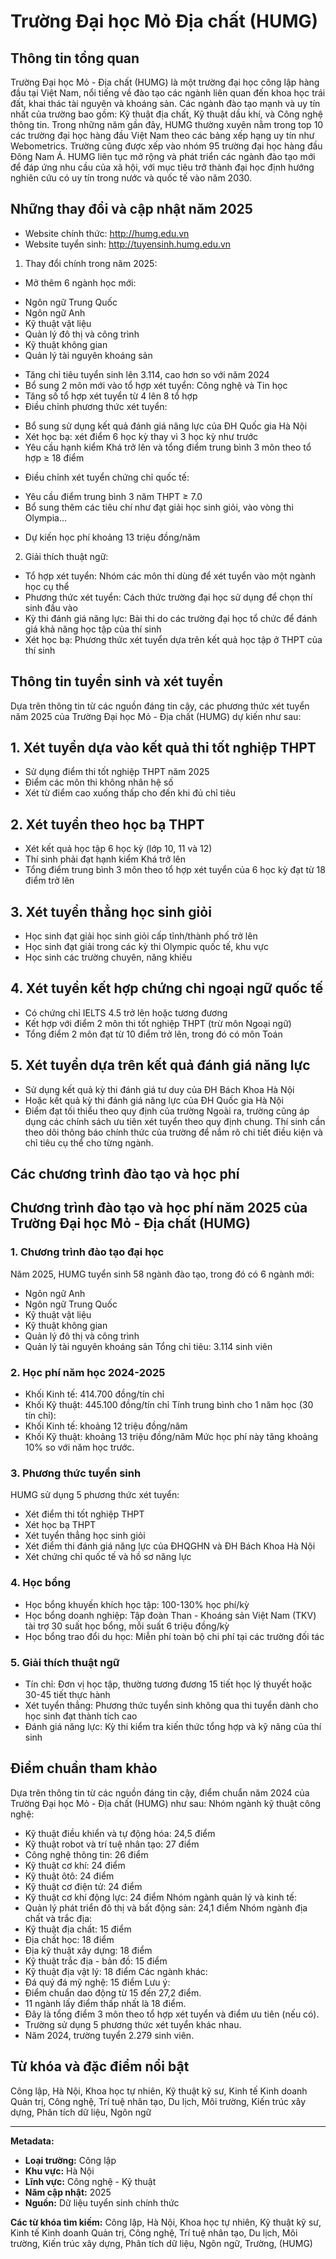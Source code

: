 # Trường Đại học Mỏ Địa chất (HUMG)

## Thông tin tổng quan
Trường Đại học Mỏ - Địa chất (HUMG) là một trường đại học công lập hàng đầu tại Việt Nam, nổi tiếng về đào tạo các ngành liên quan đến khoa học trái đất, khai thác tài nguyên và khoáng sản. Các ngành đào tạo mạnh và uy tín nhất của trường bao gồm: Kỹ thuật địa chất, Kỹ thuật dầu khí, và Công nghệ thông tin. Trong những năm gần đây, HUMG thường xuyên nằm trong top 10 các trường đại học hàng đầu Việt Nam theo các bảng xếp hạng uy tín như Webometrics. Trường cũng được xếp vào nhóm 95 trường đại học hàng đầu Đông Nam Á. HUMG liên tục mở rộng và phát triển các ngành đào tạo mới để đáp ứng nhu cầu của xã hội, với mục tiêu trở thành đại học định hướng nghiên cứu có uy tín trong nước và quốc tế vào năm 2030.

## Những thay đổi và cập nhật năm 2025
- Website chính thức: http://humg.edu.vn
- Website tuyển sinh: http://tuyensinh.humg.edu.vn
1. Thay đổi chính trong năm 2025:
- Mở thêm 6 ngành học mới:
 + Ngôn ngữ Trung Quốc
 + Ngôn ngữ Anh 
 + Kỹ thuật vật liệu
 + Quản lý đô thị và công trình
 + Kỹ thuật không gian
 + Quản lý tài nguyên khoáng sản
- Tăng chỉ tiêu tuyển sinh lên 3.114, cao hơn so với năm 2024
- Bổ sung 2 môn mới vào tổ hợp xét tuyển: Công nghệ và Tin học
- Tăng số tổ hợp xét tuyển từ 4 lên 8 tổ hợp
- Điều chỉnh phương thức xét tuyển:
 + Bổ sung sử dụng kết quả đánh giá năng lực của ĐH Quốc gia Hà Nội
 + Xét học bạ: xét điểm 6 học kỳ thay vì 3 học kỳ như trước
 + Yêu cầu hạnh kiểm Khá trở lên và tổng điểm trung bình 3 môn theo tổ hợp ≥ 18 điểm
- Điều chỉnh xét tuyển chứng chỉ quốc tế:
 + Yêu cầu điểm trung bình 3 năm THPT ≥ 7.0
 + Bổ sung thêm các tiêu chí như đạt giải học sinh giỏi, vào vòng thi Olympia...
- Dự kiến học phí khoảng 13 triệu đồng/năm
2. Giải thích thuật ngữ:
- Tổ hợp xét tuyển: Nhóm các môn thi dùng để xét tuyển vào một ngành học cụ thể
- Phương thức xét tuyển: Cách thức trường đại học sử dụng để chọn thí sinh đầu vào
- Kỳ thi đánh giá năng lực: Bài thi do các trường đại học tổ chức để đánh giá khả năng học tập của thí sinh
- Xét học bạ: Phương thức xét tuyển dựa trên kết quả học tập ở THPT của thí sinh

## Thông tin tuyển sinh và xét tuyển
Dựa trên thông tin từ các nguồn đáng tin cậy, các phương thức xét tuyển năm 2025 của Trường Đại học Mỏ - Địa chất (HUMG) dự kiến như sau:
## 1. Xét tuyển dựa vào kết quả thi tốt nghiệp THPT 
- Sử dụng điểm thi tốt nghiệp THPT năm 2025
- Điểm các môn thi không nhân hệ số
- Xét từ điểm cao xuống thấp cho đến khi đủ chỉ tiêu
## 2. Xét tuyển theo học bạ THPT
- Xét kết quả học tập 6 học kỳ (lớp 10, 11 và 12)
- Thí sinh phải đạt hạnh kiểm Khá trở lên
- Tổng điểm trung bình 3 môn theo tổ hợp xét tuyển của 6 học kỳ đạt từ 18 điểm trở lên
## 3. Xét tuyển thẳng học sinh giỏi
- Học sinh đạt giải học sinh giỏi cấp tỉnh/thành phố trở lên
- Học sinh đạt giải trong các kỳ thi Olympic quốc tế, khu vực
- Học sinh các trường chuyên, năng khiếu
## 4. Xét tuyển kết hợp chứng chỉ ngoại ngữ quốc tế
- Có chứng chỉ IELTS 4.5 trở lên hoặc tương đương 
- Kết hợp với điểm 2 môn thi tốt nghiệp THPT (trừ môn Ngoại ngữ)
- Tổng điểm 2 môn đạt từ 10 điểm trở lên, trong đó có môn Toán
## 5. Xét tuyển dựa trên kết quả đánh giá năng lực
- Sử dụng kết quả kỳ thi đánh giá tư duy của ĐH Bách Khoa Hà Nội
- Hoặc kết quả kỳ thi đánh giá năng lực của ĐH Quốc gia Hà Nội
- Điểm đạt tối thiểu theo quy định của trường
Ngoài ra, trường cũng áp dụng các chính sách ưu tiên xét tuyển theo quy định chung. Thí sinh cần theo dõi thông báo chính thức của trường để nắm rõ chi tiết điều kiện và chỉ tiêu cụ thể cho từng ngành.

## Các chương trình đào tạo và học phí
## Chương trình đào tạo và học phí năm 2025 của Trường Đại học Mỏ - Địa chất (HUMG)
### 1. Chương trình đào tạo đại học
Năm 2025, HUMG tuyển sinh 58 ngành đào tạo, trong đó có 6 ngành mới:
- Ngôn ngữ Anh
- Ngôn ngữ Trung Quốc 
- Kỹ thuật vật liệu
- Kỹ thuật không gian
- Quản lý đô thị và công trình
- Quản lý tài nguyên khoáng sản
Tổng chỉ tiêu: 3.114 sinh viên
### 2. Học phí năm học 2024-2025
- Khối Kinh tế: 414.700 đồng/tín chỉ
- Khối Kỹ thuật: 445.100 đồng/tín chỉ
Tính trung bình cho 1 năm học (30 tín chỉ):
- Khối Kinh tế: khoảng 12 triệu đồng/năm
- Khối Kỹ thuật: khoảng 13 triệu đồng/năm
Mức học phí này tăng khoảng 10% so với năm học trước.
### 3. Phương thức tuyển sinh
HUMG sử dụng 5 phương thức xét tuyển:
- Xét điểm thi tốt nghiệp THPT
- Xét học bạ THPT
- Xét tuyển thẳng học sinh giỏi
- Xét điểm thi đánh giá năng lực của ĐHQGHN và ĐH Bách Khoa Hà Nội
- Xét chứng chỉ quốc tế và hồ sơ năng lực
### 4. Học bổng
- Học bổng khuyến khích học tập: 100-130% học phí/kỳ
- Học bổng doanh nghiệp: Tập đoàn Than - Khoáng sản Việt Nam (TKV) tài trợ 30 suất học bổng, mỗi suất 6 triệu đồng/kỳ
- Học bổng trao đổi du học: Miễn phí toàn bộ chi phí tại các trường đối tác
### 5. Giải thích thuật ngữ
- Tín chỉ: Đơn vị học tập, thường tương đương 15 tiết học lý thuyết hoặc 30-45 tiết thực hành
- Xét tuyển thẳng: Phương thức tuyển sinh không qua thi tuyển dành cho học sinh đạt thành tích cao
- Đánh giá năng lực: Kỳ thi kiểm tra kiến thức tổng hợp và kỹ năng của thí sinh

## Điểm chuẩn tham khảo
Dựa trên thông tin từ các nguồn đáng tin cậy, điểm chuẩn năm 2024 của Trường Đại học Mỏ - Địa chất (HUMG) như sau:
Nhóm ngành kỹ thuật công nghệ:
- Kỹ thuật điều khiển và tự động hóa: 24,5 điểm
- Kỹ thuật robot và trí tuệ nhân tạo: 27 điểm 
- Công nghệ thông tin: 26 điểm
- Kỹ thuật cơ khí: 24 điểm
- Kỹ thuật ôtô: 24 điểm
- Kỹ thuật cơ điện tử: 24 điểm
- Kỹ thuật cơ khí động lực: 24 điểm
Nhóm ngành quản lý và kinh tế:
- Quản lý phát triển đô thị và bất động sản: 24,1 điểm
Nhóm ngành địa chất và trắc địa:
- Kỹ thuật địa chất: 15 điểm
- Địa chất học: 18 điểm
- Địa kỹ thuật xây dựng: 18 điểm
- Kỹ thuật trắc địa - bản đồ: 15 điểm
- Kỹ thuật địa vật lý: 18 điểm
Các ngành khác:
- Đá quý đá mỹ nghệ: 15 điểm
Lưu ý:
- Điểm chuẩn dao động từ 15 đến 27,2 điểm.
- 11 ngành lấy điểm thấp nhất là 18 điểm.
- Đây là tổng điểm 3 môn theo tổ hợp xét tuyển và điểm ưu tiên (nếu có).
- Trường sử dụng 5 phương thức xét tuyển khác nhau.
- Năm 2024, trường tuyển 2.279 sinh viên.

## Từ khóa và đặc điểm nổi bật
Công lập, Hà Nội, Khoa học tự nhiên, Kỹ thuật kỹ sư, Kinh tế Kinh doanh Quản trị, Công nghệ, Trí tuệ nhân tạo, Du lịch, Môi trường, Kiến trúc xây dựng, Phân tích dữ liệu, Ngôn ngữ

---

**Metadata:**
- **Loại trường:** Công lập
- **Khu vực:** Hà Nội
- **Lĩnh vực:** Công nghệ - Kỹ thuật
- **Năm cập nhật:** 2025
- **Nguồn:** Dữ liệu tuyển sinh chính thức

**Các từ khóa tìm kiếm:**
Công lập, Hà Nội, Khoa học tự nhiên, Kỹ thuật kỹ sư, Kinh tế Kinh doanh Quản trị, Công nghệ, Trí tuệ nhân tạo, Du lịch, Môi trường, Kiến trúc xây dựng, Phân tích dữ liệu, Ngôn ngữ, Trường, (HUMG)
